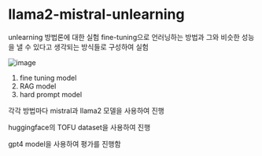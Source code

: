 # llama2-mistral-unlearning

unlearning 방법론에 대한 실험
fine-tuning으로 언러닝하는 방법과 그와 비슷한 성능을 낼 수 있다고 생각되는 방식들로 구성하여 실험

![image](https://github.com/user-attachments/assets/7b506e23-eec3-4e2a-bfc3-b526c2fdf9c5)

1. fine tuning model
2. RAG model
3. hard prompt model

각각 방법마다 mistral과 llama2 모델을 사용하여 진행

huggingface의 TOFU dataset을 사용하여 진행

gpt4 model을 사용하여 평가를 진행함
